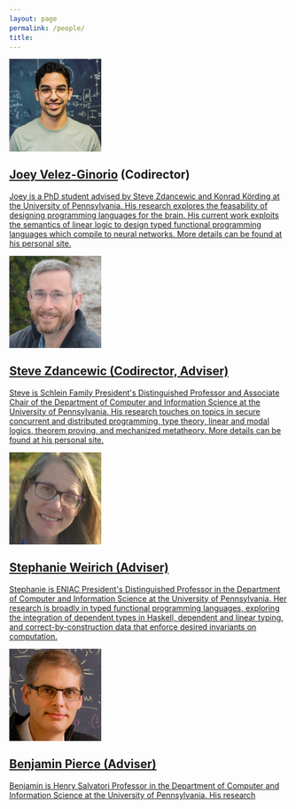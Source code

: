 ```yaml
---
layout: page
permalink: /people/
title: 
---
```



<img align="center" width="33%" src="/images/joey1.png"/>

## <a href="url">Joey Velez-Ginorio</a> (Codirector) <a href="mailto:joeyv@seas.upenn.edu"><i class="svg-iconh email"></i>


<p class="nn">
Joey is a PhD student advised by Steve Zdancewic and Konrad Körding at the University of Pennsylvania. His research explores the feasability of designing programming languages for the brain. His current work exploits the semantics of linear logic to design typed functional programming languages which compile to neural networks. More details can be found at his personal site.
</p>

<img class="vv" align="center" width="33%" src="/images/steve1.png"/>

## Steve Zdancewic (Codirector, Adviser) <a href="mailto:stevez@cis.upenn.edu"><i class="svg-iconh email"></i>


<p class="nn">
Steve is Schlein Family President's Distinguished Professor and Associate Chair of the Department of Computer and Information Science at the University of Pennsylvania. His research touches on topics in secure concurrent and distributed programming, type theory, linear and modal logics, theorem proving, and mechanized metatheory. More details can be found at his personal site.
</p>

<img class="vv" align="center" width="33%" src="/images/stephanie1.png"/>

## Stephanie Weirich (Adviser) <a href="mailto:sweirich@seas.upenn.edu"><i class="svg-iconh email"></i>


<p class="nn">
Stephanie is ENIAC President's Distinguished Professor in the Department of Computer and Information Science at the University of Pennsylvania. Her research is broadly in typed functional programming languages, exploring the integration of dependent types in Haskell, dependent and linear typing, and correct-by-construction data that enforce desired invariants on computation.
</p>



<img class="vv" align="center" width="33%" src="/images/benjamin1.png"/>

## Benjamin Pierce (Adviser) <a href="mailto:bcpierce@cis.upenn.edu"><i class="svg-iconh email"></i>

Benjamin is Henry Salvatori Professor in the Department of Computer and Information Science at the University of Pennsylvania. His research 

